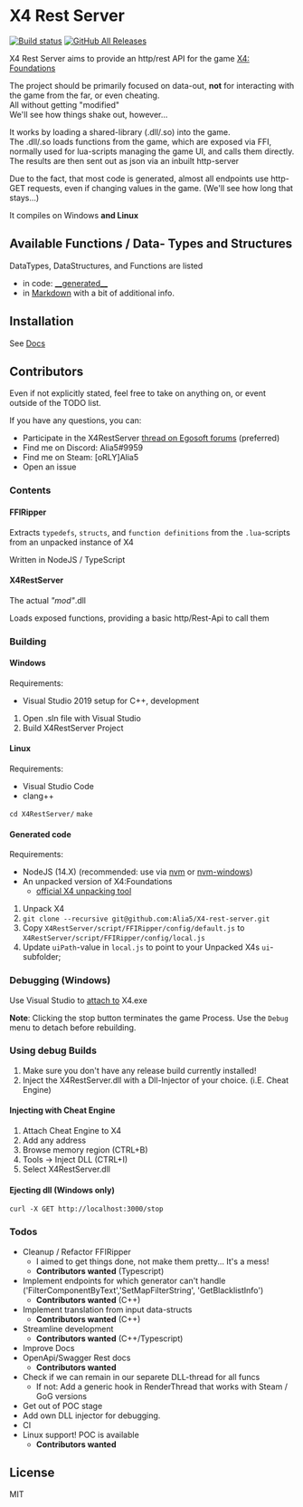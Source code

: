# X4 Rest Server

[![Build status](https://ci.appveyor.com/api/projects/status/qxc7386fl3c5fn8w/branch/master?svg=true)](https://ci.appveyor.com/project/Alia5/x4-rest-server/branch/master) 
[![GitHub All Releases](https://img.shields.io/github/downloads/Alia5/X4-Rest-server/total?label=downloads%20%28all%20versions%29)](https://github.com/Alia5/X4-rest-server/releases)  


X4 Rest Server aims to provide an http/rest API for the game [X4: Foundations](https://www.egosoft.com/games/x4/info_en.php)

The project should be primarily focused on data-out, **not** for interacting with the game from the far, or even cheating.  
All without getting "modified"  
We'll see how things shake out, however...

It works by loading a shared-library (.dll/.so) into the game.  
The .dll/.so loads functions from the game, which are exposed via FFI, normally used for lua-scripts managing the game UI, and calls them directly.
The results are then sent out as json via an inbuilt http-server

Due to the fact, that most code is generated, almost all endpoints use http-GET requests, even if changing values in the game. (We'll see how long that stays...)

It compiles on Windows **and Linux**

## Available Functions / Data- Types and Structures

DataTypes, DataStructures, and Functions are listed

- in code: [\_\_generated__](X4RestServer/X4RestServer/src/__generated__)
- in [Markdown](docs) with a bit of additional info.

## Installation

See [Docs](docs)

## Contributors

Even if not explicitly stated, feel free to take on anything on, or event outside of the TODO list.

If you have any questions, you can:

- Participate in the X4RestServer [thread on Egosoft forums](https://forum.egosoft.com/viewtopic.php?f=181&t=426061&p=4942843#p4942842) (preferred)
- Find me on Discord: Alia5#9959
- Find me on Steam: [oRLY]Alia5
- Open an issue

### Contents

#### FFIRipper

Extracts `typedefs`, `structs`, and `function definitions` from the `.lua`-scripts from an unpacked instance of X4

Written in NodeJS / TypeScript

#### X4RestServer

The actual _"mod"_.dll

Loads exposed functions, providing a basic http/Rest-Api to call them

### Building

#### Windows

Requirements:

- Visual Studio 2019 setup for C++, development
  
1. Open .sln file with Visual Studio
2. Build X4RestServer Project

#### Linux

Requirements:

- Visual Studio Code
- clang++
  
`cd X4RestServer/`
`make`

#### Generated code

Requirements:

- NodeJS (14.X) (recommended: use via [nvm](https://github.com/nvm-sh/nvm) or [nvm-windows](https://github.com/coreybutler/nvm-windows))
- An unpacked version of X4:Foundations  
  - [official X4 unpacking tool](https://www.egosoft.com/download/x4/bonus_en.php?download=598)

1. Unpack X4
2. `git clone --recursive git@github.com:Alia5/X4-rest-server.git`
3. Copy `X4RestServer/script/FFIRipper/config/default.js` to `X4RestServer/script/FFIRipper/config/local.js`
4. Update `uiPath`-value in `local.js` to point to your Unpacked X4s `ui`-subfolder;

### Debugging (Windows)

Use Visual Studio to [attach to](https://github.com/MicrosoftDocs/visualstudio-docs/blob/master/docs/debugger/attach-to-running-processes-with-the-visual-studio-debugger.md#-attach-to-a-running-process-on-your-local-machine) X4.exe

**Note**: Clicking the stop button terminates the game Process. Use the `Debug` menu to detach before rebuilding.

### Using **debug** Builds

1. Make sure you don't have any release build currently installed!
2. Inject the X4RestServer.dll with a Dll-Injector of your choice. (i.E. Cheat Engine)

#### Injecting with Cheat Engine

1. Attach Cheat Engine to X4
2. Add any address
3. Browse memory region (CTRL+B)
4. Tools -> Inject DLL (CTRL+I)
5. Select X4RestServer.dll

#### Ejecting dll (Windows only)

`curl -X GET http://localhost:3000/stop`

### Todos

- Cleanup / Refactor FFIRipper  
  - I aimed to get things done, not make them pretty... It's a mess!
  - **Contributors wanted** (Typescript)
- Implement endpoints for which generator can't handle ('FilterComponentByText','SetMapFilterString', 'GetBlacklistInfo')
  - **Contributors wanted** (C++)
- Implement translation from input data-structs
  - **Contributors wanted** (C++)
- Streamline development
  - **Contributors wanted** (C++/Typescript)
- Improve Docs
- OpenApi/Swagger Rest docs
  - **Contributors wanted**
- Check if we can remain in our separete DLL-thread for all funcs
  - If not: Add a generic hook in RenderThread that works with Steam / GoG versions
- Get out of POC stage
- Add own DLL injector for debugging.
- CI
- Linux support! POC is available
  - **Contributors wanted**
    

## License

MIT
